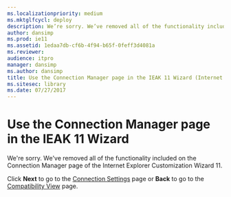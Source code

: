 ```yaml
---
ms.localizationpriority: medium
ms.mktglfcycl: deploy
description: We’re sorry. We’ve removed all of the functionality included on the **Connection Manager** page of the Internet Explorer Customization Wizard 11.
author: dansimp
ms.prod: ie11
ms.assetid: 1edaa7db-cf6b-4f94-b65f-0feff3d4081a
ms.reviewer: 
audience: itpro
manager: dansimp
ms.author: dansimp
title: Use the Connection Manager page in the IEAK 11 Wizard (Internet Explorer Administration Kit 11 for IT Pros)
ms.sitesec: library
ms.date: 07/27/2017
---
```



# Use the Connection Manager page in the IEAK 11 Wizard
We're sorry. We've removed all of the functionality included on the Connection Manager page of the Internet Explorer Customization Wizard 11.

Click **Next** to go to the [Connection Settings](connection-settings-ieak11-wizard.md) page or **Back** to go to the [Compatibility View](compat-view-ieak11-wizard.md) page.

